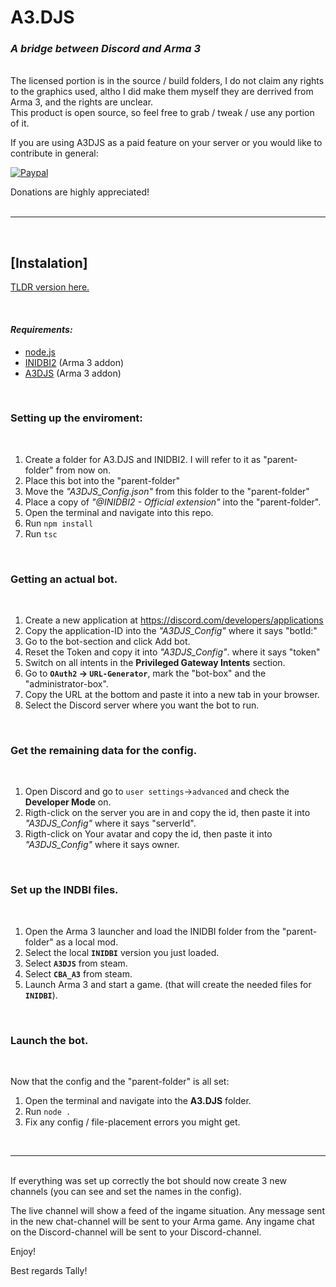 # **A3.DJS**
### _A bridge between Discord and Arma 3_

<br>
The licensed portion is in the source / build folders, I do not claim any rights to the graphics used, altho I did make them myself they are derrived from Arma 3, and the rights are unclear.

<br>
This product is open source, so feel free to grab / tweak / use any portion of it.


If you are using A3DJS as a paid feature on your server or you would like to contribute  in general:


 [![Paypal](https://lh3.googleusercontent.com/vIJ7bv0rBwc3IdHaocUXloyLhJR6_vGhpwQGpXMR3ZD8dK_OnXpzPgb2FSpXnol-QipG=s80 "PaypalMe")](https://www.paypal.com/paypalme/LHartgen)

Donations are highly appreciated!
<br>
<br>
___
<br>

## **[Instalation]**

[TLDR version here.](TLDR_Guide.md)

<br>

#### _Requirements:_
* [node.js](https://nodejs.org/en/download/)
* [INIDBI2](https://steamcommunity.com/sharedfiles/filedetails/?id=1768992669&searchtext=INIDBI2) (Arma 3 addon)
* [A3DJS](https://steamcommunity.com/sharedfiles/filedetails/?id=2924824356)   (Arma 3 addon)

<br> 

### Setting up the enviroment:
<br> 

1) Create a folder for A3.DJS and  INIDBI2. 
   I will refer to it as "parent-folder" from now on.
2) Place this bot into the "parent-folder"
3) Move the  _"A3DJS_Config.json"_ from this folder to the "parent-folder"
4) Place a copy of *"@INIDBI2 - Official extension"* into the "parent-folder".
5) Open the terminal and navigate into this repo.
6) Run `npm install`
7) Run `tsc`

<br> 

### Getting an actual bot.
<br> 

1) Create a new application at https://discord.com/developers/applications
2) Copy the application-ID into the _"A3DJS_Config"_ where it says "botId:"
3) Go to the bot-section and click Add bot.
4) Reset the Token and copy it into _"A3DJS_Config"_. where it says "token"
5) Switch on all intents in the **Privileged Gateway Intents** section.
6) Go to **`OAuth2` -> `URL-Generator`**, mark the "bot-box" and the "administrator-box".
7) Copy the URL at the bottom and paste it into a new tab in your browser.
8) Select the Discord server where you want the bot to run.

<br> 

### Get the remaining data for the config.
<br> 

1) Open Discord and go to `user settings`->`advanced` and check the **Developer Mode** on.
2) Rigth-click on the server you are in and copy the id, then paste it into _"A3DJS_Config"_ where it says "serverId".
3) Rigth-click on Your avatar and copy the id, then paste it into _"A3DJS_Config"_ where it says owner.


<br> 

### Set up the INDBI files.
<br> 

1) Open the Arma 3 launcher and load the INIDBI folder from the "parent-folder" as a local mod.
2) Select the local **`INIDBI`** version you just loaded.
2) Select **`A3DJS`** from steam.
3) Select **`CBA_A3`** from steam.
4) Launch Arma 3 and start a game. (that will create the needed files for **`INIDBI`**).

<br> 

### Launch the bot.
<br> 

Now that the config and the "parent-folder" is all set:

1) Open the terminal and navigate into the **A3.DJS** folder.
2) Run `node .`
3) Fix any config / file-placement errors you might get.

<br> 

---

<br> 
If everything was set up correctly the bot should now create 3 new channels (you can see and set the names in the config).

The live channel will show a feed of the ingame situation.
Any message sent in the new chat-channel will be sent to your Arma game.
Any ingame chat on the Discord-channel will be sent to your Discord-channel.

Enjoy!


Best regards Tally!
